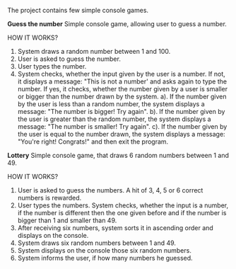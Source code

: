 The project contains few simple console games.


**Guess the number**
Simple console game, allowing user to guess a number.

HOW IT WORKS?
1. System draws a random number between 1 and 100.
2. User is asked to guess the number.
3. User types the number. 
4. System checks, whether the input given by the user is a number. 
If not, it displays a message: "This is not a number' and asks again to type the number. 
If yes, it checks, whether the number given by a user is smaller or bigger than the number drawn by the system.
a). If the number given by the user is less than a random number, the system displays a message: "The number is bigger! Try again".
b). If the number given by the user is greater than the random number, the system displays a message: "The number is smaller! Try again".
c). If the number given by the user is equal to the number drawn, the system displays a message: "You're right! Congrats!" and then exit the program.

**Lottery**
Simple console game, that draws 6 random numbers between 1 and 49.

HOW IT WORKS?
1. User is asked to guess the numbers. A hit of 3, 4, 5 or 6 correct numbers is rewarded.
2. User types the numbers. System checks, whether the input is a number, if the number is different then the one given before and if the number is bigger than 1 and smaller than 49.
3. After receiving six numbers, system sorts it in ascending order and displays on the console.
4. System draws six random numbers between 1 and 49.
5. System displays on the console those six random numbers.
6. System informs the user, if how many numbers he guessed.